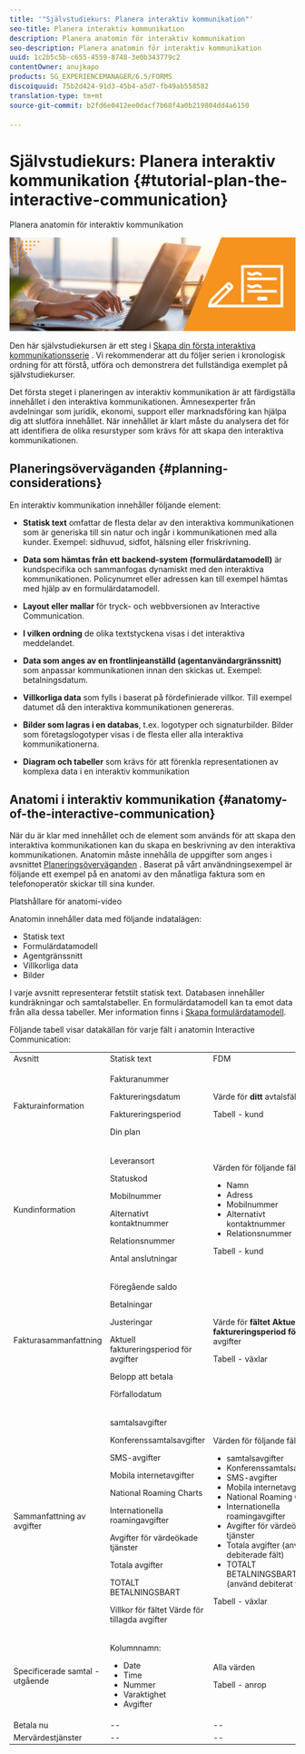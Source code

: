 ```yaml
---
title: '"Självstudiekurs: Planera interaktiv kommunikation"'
seo-title: Planera interaktiv kommunikation
description: Planera anatomin för interaktiv kommunikation
seo-description: Planera anatomin för interaktiv kommunikation
uuid: 1c2b5c5b-c655-4559-8748-3e0b343779c2
contentOwner: anujkapo
products: SG_EXPERIENCEMANAGER/6.5/FORMS
discoiquuid: 75b2d424-91d3-45b4-a5d7-fb49ab558582
translation-type: tm+mt
source-git-commit: b2fd6e0412ee0dacf7b68f4a0b219804dd4a6150

---
```



# Självstudiekurs: Planera interaktiv kommunikation {#tutorial-plan-the-interactive-communication}

Planera anatomin för interaktiv kommunikation

![02-create-adaptive-form-main-image](assets/02-create-adaptive-form-main-image.png)

Den här självstudiekursen är ett steg i [Skapa din första interaktiva kommunikationsserie](/help/forms/using/create-your-first-interactive-communication.md) . Vi rekommenderar att du följer serien i kronologisk ordning för att förstå, utföra och demonstrera det fullständiga exemplet på självstudiekurser.

Det första steget i planeringen av interaktiv kommunikation är att färdigställa innehållet i den interaktiva kommunikationen. Ämnesexperter från avdelningar som juridik, ekonomi, support eller marknadsföring kan hjälpa dig att slutföra innehållet. När innehållet är klart måste du analysera det för att identifiera de olika resurstyper som krävs för att skapa den interaktiva kommunikationen.

## Planeringsöverväganden {#planning-considerations}

En interaktiv kommunikation innehåller följande element:

* **Statisk text** omfattar de flesta delar av den interaktiva kommunikationen som är generiska till sin natur och ingår i kommunikationen med alla kunder. Exempel: sidhuvud, sidfot, hälsning eller friskrivning.
* **Data som hämtas från ett backend-system (formulärdatamodell)** är kundspecifika och sammanfogas dynamiskt med den interaktiva kommunikationen. Policynumret eller adressen kan till exempel hämtas med hjälp av en formulärdatamodell.
* **Layout eller mallar** för tryck- och webbversionen av Interactive Communication.
* **I vilken ordning** de olika textstyckena visas i det interaktiva meddelandet.
* **Data som anges av en frontlinjeanställd (agentanvändargränssnitt)** som anpassar kommunikationen innan den skickas ut. Exempel: betalningsdatum.

* **Villkorliga data** som fylls i baserat på fördefinierade villkor. Till exempel datumet då den interaktiva kommunikationen genereras.
* **Bilder som lagras i en databas**, t.ex. logotyper och signaturbilder. Bilder som företagslogotyper visas i de flesta eller alla interaktiva kommunikationerna.
* **Diagram och tabeller** som krävs för att förenkla representationen av komplexa data i en interaktiv kommunikation

## Anatomi i interaktiv kommunikation {#anatomy-of-the-interactive-communication}

När du är klar med innehållet och de element som används för att skapa den interaktiva kommunikationen kan du skapa en beskrivning av den interaktiva kommunikationen. Anatomin måste innehålla de uppgifter som anges i avsnittet [Planeringsöverväganden](/help/forms/using/planning-interactive-communications.md#planning-considerations) . Baserat på vårt användningsexempel är följande ett exempel på en anatomi av den månatliga faktura som en telefonoperatör skickar till sina kunder.

Platshållare för anatomi-video

Anatomin innehåller data med följande indatalägen:

* Statisk text
* Formulärdatamodell
* Agentgränssnitt
* Villkorliga data
* Bilder

I varje avsnitt representerar fetstilt statisk text. Databasen innehåller kundräkningar och samtalstabeller. En formulärdatamodell kan ta emot data från alla dessa tabeller. Mer information finns i [Skapa formulärdatamodell](/help/forms/using/create-form-data-model0.md).

Följande tabell visar datakällan för varje fält i anatomin Interactive Communication:

<table>
 <tbody>
  <tr>
   <td>Avsnitt</td>
   <td>Statisk text</td>
   <td>FDM </td>
   <td>Agentgränssnitt</td>
   <td>Bilder</td>
  </tr>
  <tr>
   <td>Fakturainformation</td>
   <td><p>Fakturanummer</p> <p>Faktureringsdatum</p> <p>Faktureringsperiod</p> <p>Din plan</p> </td>
   <td><p>Värde för <strong>ditt </strong>avtalsfält</p> <p>Tabell - kund</p> </td>
   <td><p>Värden för följande fält:</p>
    <ul>
     <li>Fakturanummer</li>
     <li>Faktureringsdatum</li>
     <li>Faktureringsperiod</li>
    </ul> <p> </p> </td>
   <td>--</td>
  </tr>
  <tr>
   <td>Kundinformation</td>
   <td><p>Leveransort</p> <p>Statuskod</p> <p>Mobilnummer</p> <p>Alternativt kontaktnummer</p> <p>Relationsnummer</p> <p>Antal anslutningar</p> </td>
   <td><p>Värden för följande fält:</p>
    <ul>
     <li>Namn</li>
     <li>Adress</li>
     <li>Mobilnummer</li>
     <li>Alternativt kontaktnummer</li>
     <li>Relationsnummer</li>
    </ul> <p>Tabell - kund</p> </td>
   <td><p>Värden för följande fält:</p>
    <ul>
     <li>Leveransort</li>
     <li>Statuskod</li>
     <li>Antal anslutningar</li>
    </ul> </td>
   <td>--</td>
  </tr>
  <tr>
   <td>Fakturasammanfattning</td>
   <td><p>Föregående saldo</p> <p>Betalningar</p> <p>Justeringar</p> <p>Aktuell faktureringsperiod för avgifter</p> <p>Belopp att betala</p> <p>Förfallodatum</p> </td>
   <td><p>Värde för <strong>fältet Aktuell faktureringsperiod för </strong> avgifter</p> <p>Tabell - växlar</p> </td>
   <td><p>Värden för följande fält:</p>
    <ul>
     <li>Föregående saldo</li>
     <li>Betalningar</li>
     <li>Justeringar</li>
     <li>Belopp att betala</li>
     <li>Förfallodatum</li>
    </ul> </td>
   <td>--</td>
  </tr>
  <tr>
   <td>Sammanfattning av avgifter</td>
   <td><p>samtalsavgifter</p> <p>Konferenssamtalsavgifter</p> <p>SMS-avgifter </p> <p>Mobila internetavgifter</p> <p>National Roaming Charts</p> <p>Internationella roamingavgifter</p> <p>Avgifter för värdeökade tjänster</p> <p>Totala avgifter</p> <p>TOTALT BETALNINGSBART</p> <p>Villkor för fältet Värde för tillagda avgifter</p> </td>
   <td><p>Värden för följande fält:</p>
    <ul>
     <li>samtalsavgifter</li>
     <li>Konferenssamtalsavgifter</li>
     <li>SMS-avgifter </li>
     <li>Mobila internetavgifter</li>
     <li>National Roaming Charts</li>
     <li>Internationella roamingavgifter</li>
     <li>Avgifter för värdeökade tjänster</li>
     <li>Totala avgifter (använd debiterade fält)</li>
     <li>TOTALT BETALNINGSBART (använd debiterat fält)</li>
    </ul> <p>Tabell - växlar</p> </td>
   <td>Inga fält</td>
   <td>--</td>
  </tr>
  <tr>
   <td>Specificerade samtal - utgående</td>
   <td><p>Kolumnnamn:</p>
    <ul>
     <li>Date</li>
     <li>Time</li>
     <li> Nummer</li>
     <li>Varaktighet</li>
     <li>Avgifter</li>
    </ul> </td>
   <td><p>Alla värden</p> <p>Tabell - anrop</p> </td>
   <td>Inga fält</td>
   <td>--</td>
  </tr>
  <tr>
   <td>Betala nu</td>
   <td>--</td>
   <td>--</td>
   <td>--</td>
   <td>PayNow</td>
  </tr>
  <tr>
   <td>Mervärdestjänster</td>
   <td>--</td>
   <td>--</td>
   <td>--</td>
   <td>ValueAddedServices</td>
  </tr>
 </tbody>
</table>

